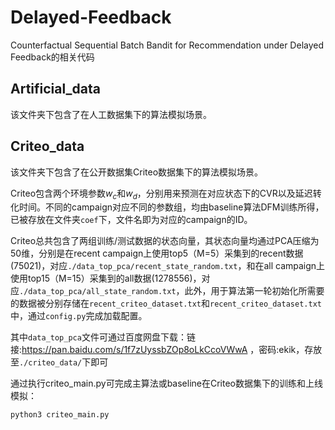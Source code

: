 # Delayed-Feedback

Counterfactual Sequential Batch Bandit for Recommendation under Delayed Feedback的相关代码

## Artificial_data
该文件夹下包含了在人工数据集下的算法模拟场景。

## Criteo_data
该文件夹下包含了在公开数据集Criteo数据集下的算法模拟场景。

Criteo包含两个环境参数$w_c$和$w_d$，分别用来预测在对应状态下的CVR以及延迟转化时间。不同的campaign对应不同的参数组，均由baseline算法DFM训练所得，已被存放在文件夹`coef`下，文件名即为对应的campaign的ID。

Criteo总共包含了两组训练/测试数据的状态向量，其状态向量均通过PCA压缩为50维，分别是在recent campaign上使用top5（M=5）采集到的recent数据(75021)，对应`./data_top_pca/recent_state_random.txt`，和在all campaign上使用top15（M=15）采集到的all数据(1278556)，对应`./data_top_pca/all_state_random.txt`，此外，用于算法第一轮初始化所需要的数据被分别存储在`recent_criteo_dataset.txt`和`recent_criteo_dataset.txt`中，通过`config.py`完成加载配置。

其中`data_top_pca`文件可通过百度网盘下载：链接:https://pan.baidu.com/s/1f7zUyssbZOp8oLkCcoVWwA ，密码:ekik，存放至`./criteo_data/`下即可

通过执行criteo_main.py可完成主算法或baseline在Criteo数据集下的训练和上线模拟：
```py
python3 criteo_main.py
```

